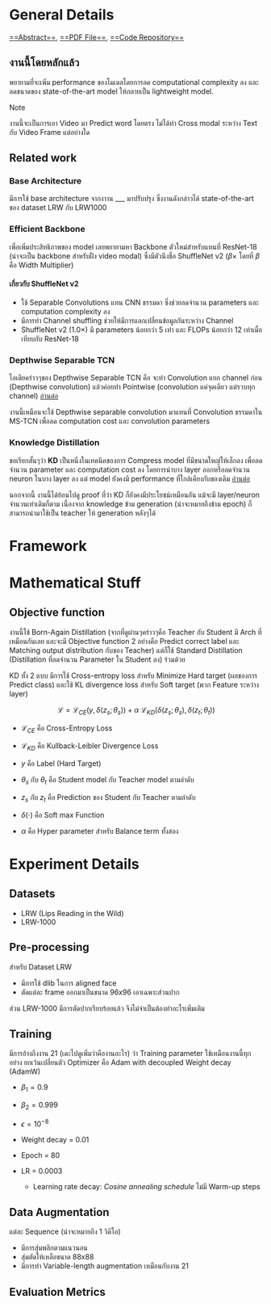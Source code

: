 # General Details
[==Abstract==](https://arxiv.org/abs/2007.06504v3), [==PDF File==](https://arxiv.org/pdf/2007.06504v3.pdf), [==Code Repository==](https://github.com/mpc001/Lipreading_using_Temporal_Convolutional_Networks)

## งานนี้โดยหลักแล้ว
พยายามที่จะเพิ่ม performance ของโมเดลโดยการลด computational complexity ลง และลดขนาดของ state-of-the-art model  ให้กลายเป็น lightweight model.

> [!Note]
> งานนี้จะเป็นการเอา Video มา Predict word โดยตรง ไม่ได้ทำ Cross modal ระหว่าง Text กับ Video Frame แต่อย่างใด

## Related work
### Base Architecture
มีการใช้ base architecture จากงาาน ___ มาปรับปรุง ซึ่งงานดังกล่าวได้ state-of-the-art ของ dataset LRW กับ LRW1000

### Efficient Backbone
เพื่อเพิ่มประสิทธิภาพของ model เลยพยายามหา Backbone ตัวใหม่สำหรับแทนที่ ResNet-18 (น่าจะเป็น backbone สำหรับฝั่ง video modal) ซึ่งมีตัวนึงชื่อ ShuffleNet v2 ($\beta \times$ โดยที่ $\beta$ คือ Width Multiplier)
#### เกี่ยวกับ ShuffleNet v2
- ใช้ Separable Convolutions แทน CNN ธรรมดา ซึ่งช่วยลดจำนวน parameters  และ computation complexity ลง 
- มีการทำ Channel shuffling ช่วยให้มีการแลกเปลี่ยนข้อมูลกันระหว่าง Channel
- ShuffleNet v2 (1.0$\times$) มี parameters น้อยกว่า 5 เท่า และ FLOPs น้อยกว่า 12 เท่าเมื่อเทียบกับ ResNet-18

### Depthwise Separable TCN
ไอเดียคร่าวๆของ Depthwise Separable TCN คือ จะทำ Convolution แยก channel ก่อน (Depthwise convolution) แล้วค่อยทำ Pointwise (convolution แค่จุดเดียว แต่รวบทุก channel) 
[อ่านต่อ](Separable%20Convolution.md#Separable%20Convolution)

งานนี้เหมือนจะใช้ Depthwise separable convolution มาแทนที่ Convolution ธรรมดาใน MS-TCN เพื่อลด computation cost และ convolution parameters

### Knowledge Distillation
ขอเรียกสั้นๆว่า **KD** เป็นหนึ่งในเทคนิคของการ Compress model ที่มีขนาดใหญ่ให้เล็กลง เพื่อลดจำนวน parameter และ computation cost ลง โดยการนำบาง layer ออกหรือลดจำนวน neuron ในบาง layer ลง แต่ model ยังคงมี performance ที่ใกล้เคียงกับของเดิม
[อ่านต่อ](lib/ml/Knowledge%20Distillation)

นอกจากนี้ งานนี้ได้ย้อนไปดู proof ที่ว่า KD ก็ยังคงมีประโยชน์เหมือนกัน แม้จะมี layer/neuron จำนวนเท่าเดิมก็ตาม เนื่องจาก knowledge ข้าม generation (น่าจะหมายถึงข้าม epoch) ก็สามารถนำมาใช้เป็น teacher ให้ generation หลังๆได้

# Framework

# Mathematical Stuff
## Objective function
งานนี้ใช้ Born-Again Distillation (จากที่ดูผ่านๆคร่าวๆคือ Teacher กับ Student มี Arch ที่เหมือนกันเลย และจะมี Objective function 2 อย่างคือ Predict correct label และ Matching output distribution กับของ Teacher) แต่ก็ใช้ Standard Distillation (Distillation ที่ลดจำนวน Parameter ใน Student ลง) ร่วมด้วย

KD ทั้ง 2 แบบ มีการใช้ Cross-entropy loss สำหรับ Minimize Hard target (ผลของการ Predict class) และใช้ KL divergence loss สำหรับ Soft target (พวก Feature ระหว่าง layer)

$$
\mathcal{L} = \mathcal{L}_{CE}(y, \delta(z_s;\theta_s)) + \alpha \
\mathcal{L}_{KD}(\delta(z_s;\theta_s), \delta(z_t;\theta_t))
$$
- $\mathcal{L}_{CE}$ คือ Cross-Entropy Loss

- $\mathcal{L}_{KD}$  คือ Kullback-Leibler Divergence Loss

- $y$ คือ Label (Hard Target)

- $\theta_s$ กับ $\theta_t$  คือ Student model กับ Teacher model ตามลำดับ

- $z_s$ กับ $z_t$ คือ Prediction ของ Student กับ Teacher ตามลำดับ

- $\delta(\cdot)$ คือ Soft max Function 

- $\alpha$ คือ Hyper parameter สำหรับ Balance term ทั้งสอง

# Experiment Details
## Datasets
- LRW (Lips Reading in the Wild)
- LRW-1000

## Pre-processing
สำหรับ Dataset LRW 
- มีการใช้ dlib ในการ aligned face
- ตัดแต่ละ frame ออกมาเป็นขนาด 96x96 เอาเฉพาะส่วนปาก

ส่วน LRW-1000 มีการตัดปากเรียบร้อยแล้ว จึงไม่จำเป็นต้องทำอะไรเพิ่มเติม

## Training
มีการอ้างถึงงาน 21 (เดะไปดูเพิ่มว่าคืองานอะไร) ว่า Training parameter ใช้เหมือนงานนี้ทุกอย่าง ยกเว้นเปลี่ยนตัว Optimizer คือ Adam with decoupled Weight decay (AdamW)
- $\beta_1=0.9$

- $\beta_2=0.999$

- $\epsilon = 10^{-8}$

- Weight decay = 0.01

- Epoch = 80

- LR = 0.0003 

	- Learning rate decay: *Cosine annealing schedule*  ไม่มี Warm-up steps


## Data Augmentation
แต่ละ Sequence (น่าจะหมายถึง 1 วิดีโอ) 
- มีการสุ่มพลิกตามแนวนอน 
- สุ่มตัดให้เหลือขนาด 88x88
- มีการทำ Variable-length augmentation เหมือนกับงาน 21

## Evaluation Metrics
